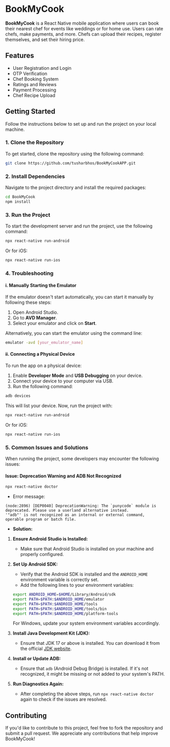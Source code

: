 
# BookMyCook

**BookMyCook** is a React Native mobile application where users can book their nearest chef for events like weddings or for home use. Users can rate chefs, make payments, and more. Chefs can upload their recipes, register themselves, and set their hiring price.

## Features

- User Registration and Login
- OTP Verification
- Chef Booking System
- Ratings and Reviews
- Payment Processing
- Chef Recipe Upload

## Getting Started

Follow the instructions below to set up and run the project on your local machine.

### 1. Clone the Repository

To get started, clone the repository using the following command:

```bash
git clone https://github.com/tusharbhos/BookMyCookAPP.git 
```

### 2. Install Dependencies

Navigate to the project directory and install the required packages:

```bash
cd BookMyCook
npm install
```

### 3. Run the Project

To start the development server and run the project, use the following command:

```bash
npx react-native run-android
```

Or for iOS:

```bash
npx react-native run-ios
```

### 4. Troubleshooting

#### i. Manually Starting the Emulator

If the emulator doesn't start automatically, you can start it manually by following these steps:

1. Open Android Studio.
2. Go to **AVD Manager**.
3. Select your emulator and click on **Start**.

Alternatively, you can start the emulator using the command line:

```bash
emulator -avd [your_emulator_name]
```

#### ii. Connecting a Physical Device

To run the app on a physical device:

1. Enable **Developer Mode** and **USB Debugging** on your device.
2. Connect your device to your computer via USB.
3. Run the following command:

```bash
adb devices
```

This will list your device. Now, run the project with:

```bash
npx react-native run-android
```

Or for iOS:

```bash
npx react-native run-ios
```

### 5. Common Issues and Solutions

When running the project, some developers may encounter the following issues:

#### Issue: Deprecation Warning and ADB Not Recognized

```bash
npx react-native doctor
```

- Error message:

```
(node:2896) [DEP0040] DeprecationWarning: The `punycode` module is deprecated. Please use a userland alternative instead.
'"adb"' is not recognized as an internal or external command,
operable program or batch file.
```

- **Solution:**

1. **Ensure Android Studio is Installed:**
   - Make sure that Android Studio is installed on your machine and properly configured.

2. **Set Up Android SDK:**
   - Verify that the Android SDK is installed and the `ANDROID_HOME` environment variable is correctly set.
   - Add the following lines to your environment variables:

   ```bash
   export ANDROID_HOME=$HOME/Library/Android/sdk
   export PATH=$PATH:$ANDROID_HOME/emulator
   export PATH=$PATH:$ANDROID_HOME/tools
   export PATH=$PATH:$ANDROID_HOME/tools/bin
   export PATH=$PATH:$ANDROID_HOME/platform-tools
   ```

   For Windows, update your system environment variables accordingly.

3. **Install Java Development Kit (JDK):**
   - Ensure that JDK 17 or above is installed. You can download it from the official [JDK website](https://www.oracle.com/java/technologies/javase-jdk17-downloads.html).

4. **Install or Update ADB:**
   - Ensure that `adb` (Android Debug Bridge) is installed. If it's not recognized, it might be missing or not added to your system's PATH.

5. **Run Diagnostics Again:**
   - After completing the above steps, run `npx react-native doctor` again to check if the issues are resolved.

## Contributing

If you'd like to contribute to this project, feel free to fork the repository and submit a pull request. We appreciate any contributions that help improve BookMyCook!

